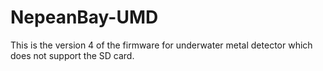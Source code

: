 # NepeanBay-UMD
This is the version 4 of the firmware for underwater metal detector which does not support the SD card.